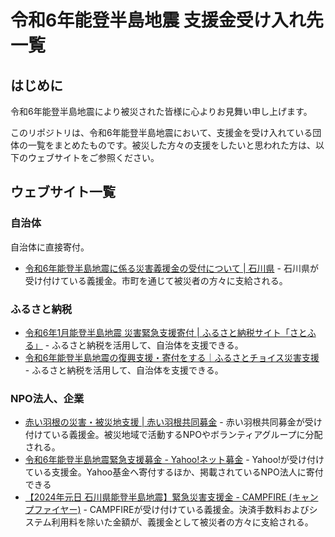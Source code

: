 # 令和6年能登半島地震 支援金受け入れ先一覧

## はじめに

令和6年能登半島地震により被災された皆様に心よりお見舞い申し上げます。

このリポジトリは、令和6年能登半島地震において、支援金を受け入れている団体の一覧をまとめたものです。被災した方々の支援をしたいと思われた方は、以下のウェブサイトをご参照ください。

## ウェブサイト一覧

### 自治体

自治体に直接寄付。

- [令和6年能登半島地震に係る災害義援金の受付について | 石川県](https://www.pref.ishikawa.lg.jp/suitou/gienkinr0601.html) - 石川県が受け付けている義援金。市町を通じて被災者の方々に支給される。

### ふるさと納税

- [令和6年1月能登半島地震 災害緊急支援寄付 | ふるさと納税サイト「さとふる」](https://www.satofull.jp/oenkifu/oenkifu_detail.php?page_id=507) - ふるさと納税を活用して、自治体を支援できる。
- [令和6年能登半島地震の復興支援・寄付をする｜ふるさとチョイス災害支援](https://www.furusato-tax.jp/saigai/filter?category_id[]=1303) - ふるさと納税を活用して、自治体を支援できる。

### NPO法人、企業

- [赤い羽根の災害・被災地支援 | 赤い羽根共同募金](https://www.akaihane.or.jp/saigai/) - 赤い羽根共同募金が受け付けている義援金。被災地域で活動するNPOやボランティアグループに分配される。
- [令和6年能登半島地震緊急支援募金 - Yahoo!ネット募金](https://donation.yahoo.co.jp/promo/20240101.html) - Yahoo!が受け付けている支援金。Yahoo基金へ寄付するほか、掲載されているNPO法人に寄付できる
- [【2024年元日 石川県能登半島地震】緊急災害支援金 - CAMPFIRE (キャンプファイヤー)](https://camp-fire.jp/projects/view/731863) - CAMPFIREが受け付けている義援金。決済手数料およびシステム利用料を除いた金額が、義援金として被災者の方々に支給される。
